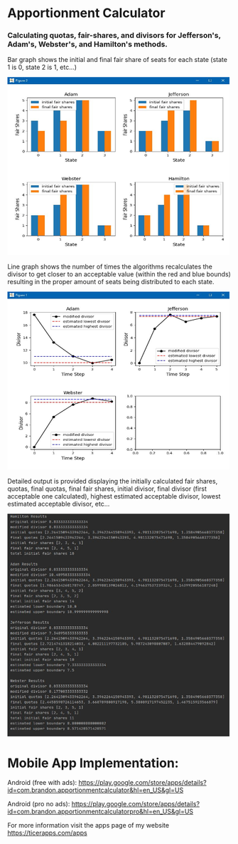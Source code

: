 
# Apportionment Calculator
### Calculating quotas, fair-shares, and divisors for Jefferson's, Adam's, Webster's, and Hamilton's methods.

Bar graph shows the initial and final fair share of seats for each state (state 1 is 0, state 2 is 1, etc...)

<img src="graph_1.JPG" width="500" height="400">

Line graph shows the number of times the algorithms recalculates the divisor to get closer to an acceptable value (within the red and blue bounds) resulting in the proper amount of seats being distributed to each state.

<img src="graph_2.JPG" width="500" height="400">

Detailed output is provided displaying the initially calculated fair shares, quotas, final quotas, final fair shares, initial divisor, final divisor (first acceptable one calculated), highest estimated acceptable divisor, lowest estimated acceptable divisor, etc...

<img src="output_1.JPG" width="500" height="500">

# Mobile App Implementation:
Android (free with ads): https://play.google.com/store/apps/details?id=com.brandon.apportionmentcalculator&hl=en_US&gl=US

Android (pro no ads): https://play.google.com/store/apps/details?id=com.brandon.apportionmentcalculatorpro&hl=en_US&gl=US

For more information visit the apps page of my website https://ticerapps.com/apps
